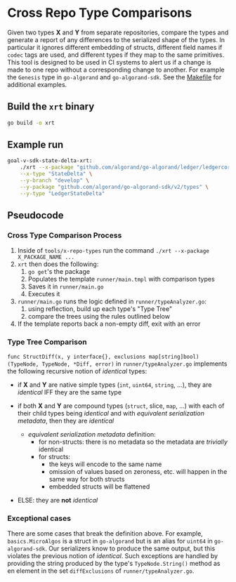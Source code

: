 # Cross Repo Type Comparisons

Given two types **X** and **Y** from separate repositories, compare the types and generate a report of any differences to the serialized shape of the types. In particular it ignores different embedding of structs, different field names if `codec` tags are used, and different types if they map to the same primitives.
This tool is designed to be used in CI systems to alert us if a change is made to one repo without a corresponding change to another. For example the `Genesis` type in `go-algorand` and `go-algorand-sdk`. See the [Makefile](./Makefile) for additional examples.

## Build the `xrt` binary

```sh
go build -o xrt
```

## Example run

```sh
goal-v-sdk-state-delta-xrt:
    ./xrt --x-package "github.com/algorand/go-algorand/ledger/ledgercore" \
    --x-type "StateDelta" \
    --y-branch "develop" \
    --y-package "github.com/algorand/go-algorand-sdk/v2/types" \
    --y-type "LedgerStateDelta"
```

## Pseudocode

### Cross Type Comparison Process

1. Inside of `tools/x-repo-types` run the command `./xrt --x-package X_PACKAGE_NAME ...`
2. `xrt` then does the following:
   1. `go get`'s the package
   2. Populates the template `runner/main.tmpl` with comparison types
   3. Saves it in `runner/main.go`
   4. Executes it
3. `runner/main.go` runs the logic defined in `runner/typeAnalyzer.go`:
   1. using reflection, build up each type's "Type Tree"
   2. compare the trees using the rules outlined below
4. If the template reports back a non-empty diff, exit with an error

### Type Tree Comparison

`func StructDiff(x, y interface{}, exclusions map[string]bool) (TypeNode, TypeNode, *Diff, error)` in `runner/typeAnalyzer.go` implements the following recursive notion of _identical_ types:

* if **X** and **Y** are native simple types (`int`, `uint64`, `string`, ...), they are _identical_ IFF they are the same type
* if both **X** and **Y** are compound types (`struct`, slice, `map`, ...) with each of their child types being _identical_ and with _equivalent serialization metadata_, then they are _identical_
  * _equivalent serialization metadata_ definition:
    * for non-structs: there is no metadata so the metadata are _trivially_ identical
    * for structs:
      * the keys will encode to the same name
      * omission of values based on zeroness, etc. will happen in the same way for both structs
      * embedded structs will be flattened

* ELSE: they are **not** _identical_

### Exceptional cases

There are some cases that break the definition above. For example, `basics.MicroAlgos` is a struct in
`go-algorand` but is an alias for `uint64` in `go-algorand-sdk`. Our serializers know to produce the same
output, but this violates the previous notion of _identical_. Such exceptions are handled by providing the string produced by the type's `TypeNode.String()` method
as en element in the set `diffExclusions` of `runner/typeAnalyzer.go`.
